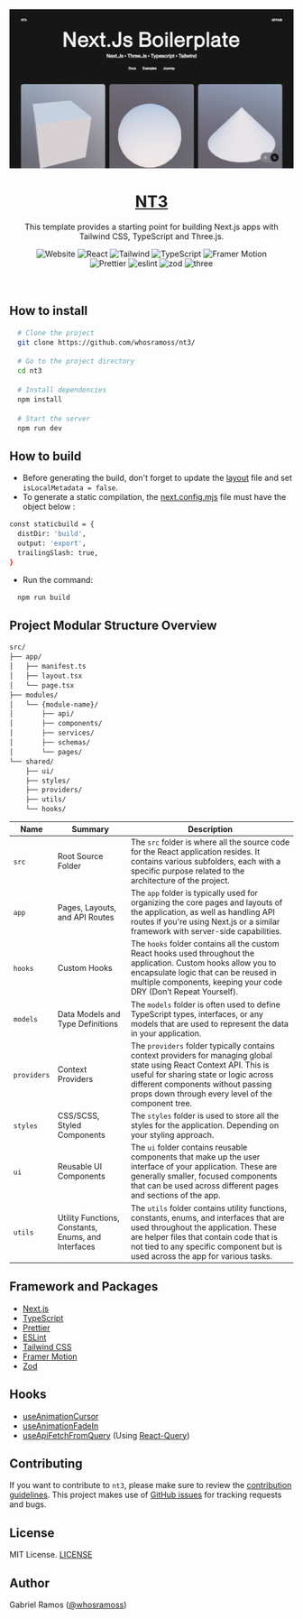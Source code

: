 <a href="https://github.com/whosramoss/nt3">
  <img alt="NT3" src="./public/thumbnail.png" />
  <h1 align="center">NT3</h1>
</a>

<p align="center">
  This template provides a starting point for building Next.js apps with Tailwind CSS, TypeScript and Three.js.
</p>

<div align="center">
  <img src="https://img.shields.io/badge/next.js-323330?style=for-the-badge&logo=nextdotjs&logoColor=white" alt="Website">
  <img src="https://img.shields.io/badge/React-323330?style=for-the-badge&logo=React&logoColor=white" alt="React">
  <img src="https://img.shields.io/badge/Tailwind-323330?style=for-the-badge&logo=tailwindcss&logoColor=white" alt="Tailwind">
  <img src="https://img.shields.io/badge/Typescript-323330?style=for-the-badge&logo=typescript&logoColor=white" alt="TypeScript">
  <img src="https://img.shields.io/badge/Framer%20Motion-323330?style=for-the-badge&logo=framer&logoColor=white" alt="Framer Motion">
  <br/>
  <img src="https://img.shields.io/badge/Prettier-323330?style=for-the-badge&logo=prettier&logoColor=white" alt="Prettier">
  <img src="https://img.shields.io/badge/eslint-323330?style=for-the-badge&logo=eslint&logoColor=white" alt="eslint">
  <img src="https://img.shields.io/badge/zod-323330?style=for-the-badge&logo=zod&logoColor=white" alt="zod">
   <img src="https://img.shields.io/badge/three-323330?style=for-the-badge&logo=three.js&logoColor=white" alt="three">
</div>
<br/>

<br/>

## How to install

```bash
  # Clone the project
  git clone https://github.com/whosramoss/nt3/

  # Go to the project directory
  cd nt3

  # Install dependencies
  npm install

  # Start the server
  npm run dev
```

## How to build

- Before generating the build, don't forget to update the [layout](./src/app/layout.tsx) file and set `isLocalMetadata = false`.
- To generate a static compilation, the [next.config.mjs](./next.config.mjs) file must have the object below :

```bash
const staticbuild = {
  distDir: 'build',
  output: 'export',
  trailingSlash: true,
}
```

- Run the command:

```bash
  npm run build
```

## Project Modular Structure Overview

```bash
src/
├── app/
│   ├── manifest.ts
│   ├── layout.tsx
│   └── page.tsx
├── modules/
│   └── {module-name}/
│       ├── api/
│       ├── components/
│       ├── services/
│       ├── schemas/
│       └── pages/
└── shared/
    ├── ui/
    ├── styles/
    ├── providers/
    ├── utils/
    └── hooks/
```

| Name        | Summary                                             | Description                                                                                                                                                                                                                                                 |
| ----------- | --------------------------------------------------- | ----------------------------------------------------------------------------------------------------------------------------------------------------------------------------------------------------------------------------------------------------------- |
| `src`       | Root Source Folder                                  | The `src` folder is where all the source code for the React application resides. It contains various subfolders, each with a specific purpose related to the architecture of the project.                                                                   |
| `app`       | Pages, Layouts, and API Routes                      | The `app` folder is typically used for organizing the core pages and layouts of the application, as well as handling API routes if you're using Next.js or a similar framework with server-side capabilities.                                               |
| `hooks`     | Custom Hooks                                        | The `hooks` folder contains all the custom React hooks used throughout the application. Custom hooks allow you to encapsulate logic that can be reused in multiple components, keeping your code DRY (Don’t Repeat Yourself).                               |
| `models`    | Data Models and Type Definitions                    | The `models` folder is often used to define TypeScript types, interfaces, or any models that are used to represent the data in your application.                                                                                                            |
| `providers` | Context Providers                                   | The `providers` folder typically contains context providers for managing global state using React Context API. This is useful for sharing state or logic across different components without passing props down through every level of the component tree.  |
| `styles`    | CSS/SCSS, Styled Components                         | The `styles` folder is used to store all the styles for the application. Depending on your styling approach.                                                                                                                                                |
| `ui`        | Reusable UI Components                              | The `ui` folder contains reusable components that make up the user interface of your application. These are generally smaller, focused components that can be used across different pages and sections of the app.                                          |
| `utils`     | Utility Functions, Constants, Enums, and Interfaces | The `utils` folder contains utility functions, constants, enums, and interfaces that are used throughout the application. These are helper files that contain code that is not tied to any specific component but is used across the app for various tasks. |

## Framework and Packages

- [Next.js](https://nextjs.org/)
- [TypeScript](https://www.typescriptlang.org/)
- [Prettier](https://prettier.io/)
- [ESLint](https://eslint.org/)
- [Tailwind CSS](https://tailwindcss.com/)
- [Framer Motion](https://framer.com/motion)
- [Zod](https://zod.dev/)

## Hooks

- [useAnimationCursor](./src/hooks/useAnimationCursor.ts)
- [useAnimationFadeIn](./src/hooks/useAnimationFadeIn.ts)
- [useApiFetchFromQuery](./src/hooks/useApiFetchFromQuery.ts) (Using [React-Query](https://www.npmjs.com/package/react-query))

## Contributing

If you want to contribute to `nt3`, please make sure to review the [contribution guidelines](https://github.com/whosramoss/nt3/blob/master/CONTRIBUTING.md). This project makes use of [GitHub issues](https://github.com/whosramoss/nt3/issues) for
tracking requests and bugs.

## License

MIT License. [LICENSE](./LICENSE)

## Author

Gabriel Ramos ([@whosramoss](https://github.com/whosramoss))
